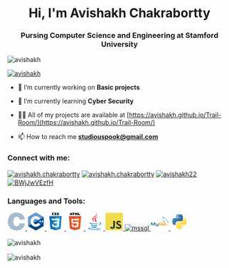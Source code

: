 <h1 align="center">Hi, I'm Avishakh Chakrabortty</h1>
<h3 align="center">Pursing Computer Science and Engineering at Stamford University</h3>

<p align="left"> <img src="https://komarev.com/ghpvc/?username=avishakh&label=Profile%20views&color=0e75b6&style=flat" alt="avishakh" /> </p>

<p align="left"> <a href="https://github.com/ryo-ma/github-profile-trophy"><img src="https://github-profile-trophy.vercel.app/?username=avishakh" alt="avishakh" /></a> </p>

- 🔭 I’m currently working on **Basic projects**

- 🌱 I’m currently learning **Cyber Security**

- 👨‍💻 All of my projects are available at [https://avishakh.github.io/Trail-Room/](https://avishakh.github.io/Trail-Room/)

- 📫 How to reach me **studiouspook@gmail.com**

<h3 align="left">Connect with me:</h3>
<p align="left">
<a href="https://fb.com/avishakh.chakrabortty" target="blank"><img align="center" src="https://raw.githubusercontent.com/rahuldkjain/github-profile-readme-generator/master/src/images/icons/Social/facebook.svg" alt="avishakh.chakrabortty" height="30" width="40" /></a>
<a href="https://instagram.com/avishakh.chakrabortty" target="blank"><img align="center" src="https://raw.githubusercontent.com/rahuldkjain/github-profile-readme-generator/master/src/images/icons/Social/instagram.svg" alt="avishakh.chakrabortty" height="30" width="40" /></a>
<a href="https://codeforces.com/profile/avishakh22" target="blank"><img align="center" src="https://raw.githubusercontent.com/rahuldkjain/github-profile-readme-generator/master/src/images/icons/Social/codeforces.svg" alt="avishakh22" height="30" width="40" /></a>
<a href="https://discord.gg/BWjJwVEzfH" target="blank"><img align="center" src="https://raw.githubusercontent.com/rahuldkjain/github-profile-readme-generator/master/src/images/icons/Social/discord.svg" alt="BWjJwVEzfH" height="30" width="40" /></a>
</p>

<h3 align="left">Languages and Tools:</h3>
<p align="left"> <a href="https://www.cprogramming.com/" target="_blank" rel="noreferrer"> <img src="https://raw.githubusercontent.com/devicons/devicon/master/icons/c/c-original.svg" alt="c" width="40" height="40"/> </a> <a href="https://www.w3schools.com/cpp/" target="_blank" rel="noreferrer"> <img src="https://raw.githubusercontent.com/devicons/devicon/master/icons/cplusplus/cplusplus-original.svg" alt="cplusplus" width="40" height="40"/> </a> <a href="https://www.w3schools.com/css/" target="_blank" rel="noreferrer"> <img src="https://raw.githubusercontent.com/devicons/devicon/master/icons/css3/css3-original-wordmark.svg" alt="css3" width="40" height="40"/> </a> <a href="https://www.w3.org/html/" target="_blank" rel="noreferrer"> <img src="https://raw.githubusercontent.com/devicons/devicon/master/icons/html5/html5-original-wordmark.svg" alt="html5" width="40" height="40"/> </a> <a href="https://www.java.com" target="_blank" rel="noreferrer"> <img src="https://raw.githubusercontent.com/devicons/devicon/master/icons/java/java-original.svg" alt="java" width="40" height="40"/> </a> <a href="https://developer.mozilla.org/en-US/docs/Web/JavaScript" target="_blank" rel="noreferrer"> <img src="https://raw.githubusercontent.com/devicons/devicon/master/icons/javascript/javascript-original.svg" alt="javascript" width="40" height="40"/> </a> <a href="https://www.microsoft.com/en-us/sql-server" target="_blank" rel="noreferrer"> <img src="https://www.svgrepo.com/show/303229/microsoft-sql-server-logo.svg" alt="mssql" width="40" height="40"/> </a> <a href="https://www.mysql.com/" target="_blank" rel="noreferrer"> <img src="https://raw.githubusercontent.com/devicons/devicon/master/icons/mysql/mysql-original-wordmark.svg" alt="mysql" width="40" height="40"/> </a> <a href="https://www.python.org" target="_blank" rel="noreferrer"> <img src="https://raw.githubusercontent.com/devicons/devicon/master/icons/python/python-original.svg" alt="python" width="40" height="40"/> </a> </p>

<p><img align="center" src="https://github-readme-stats.vercel.app/api/top-langs?username=avishakh&show_icons=true&locale=en&layout=compact" alt="avishakh" /></p>

<p><img align="center" src="https://github-readme-streak-stats.herokuapp.com/?user=avishakh&" alt="avishakh" /></p>

